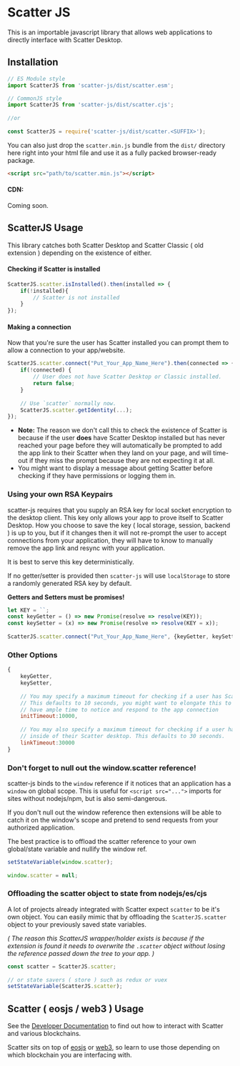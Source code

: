 # Scatter JS

This is an importable javascript library that allows web applications to directly interface with Scatter Desktop.

## Installation

```js
// ES Module style
import ScatterJS from 'scatter-js/dist/scatter.esm';

// CommonJS style
import ScatterJS from 'scatter-js/dist/scatter.cjs';
 
//or
 
const ScatterJS = require('scatter-js/dist/scatter.<SUFFIX>');
```

You can also just drop the `scatter.min.js` bundle from the `dist/` directory here right into 
your html file and use it as a fully packed browser-ready package.

```html
<script src="path/to/scatter.min.js"></script>
```

#### CDN: 

Coming soon.

## ScatterJS Usage

This library catches both Scatter Desktop and Scatter Classic ( old extension ) depending on the
existence of either.

#### Checking if Scatter is installed

```js
ScatterJS.scatter.isInstalled().then(installed => {
    if(!installed){
        // Scatter is not installed
    }
});
```

#### Making a connection

Now that you're sure the user has Scatter installed you can prompt them to allow a connection to your app/website.

```js
ScatterJS.scatter.connect("Put_Your_App_Name_Here").then(connected => {
    if(!connected) {
        // User does not have Scatter Desktop or Classic installed. 
        return false;
    }
    
    // Use `scatter` normally now.
    ScatterJS.scatter.getIdentity(...);
});
```

- **Note:** The reason we don't call this to check the existence of Scatter is because if the user **does** have Scatter Desktop installed 
  but has never reached your page before they will automatically be prompted to add the app link to their Scatter when they land on your page,
  and will time-out if they miss the prompt because they are not expecting it at all.
- You might want to display a message about getting Scatter before checking if they have permissions or logging them in.
  

### Using your own RSA Keypairs

scatter-js requires that you supply an RSA key for local socket encryption to the desktop client. 
This key only allows your app to prove itself to Scatter Desktop. How you choose to save the key ( local storage, session, backend )
is up to you, but if it changes then it will not re-prompt the user to accept connections from 
your application, they will have to know to manually remove the app link and resync with your application.

It is best to serve this key deterministically.

If no getter/setter is provided then `scatter-js` will use `localStorage` to store a randomly generated 
RSA key by default.

**Getters and Setters must be promises!**

```js
let KEY = ``;
const keyGetter = () => new Promise(resolve => resolve(KEY));
const keySetter = (x) => new Promise(resolve => resolve(KEY = x));
 
ScatterJS.scatter.connect("Put_Your_App_Name_Here", {keyGetter, keySetter}).then(...);
```


### Other Options

```js
{
    keyGetter,
    keySetter,
    
    // You may specify a maximum timeout for checking if a user has Scatter installed
    // This defaults to 10 seconds, you might want to elongate this to make sure they 
    // have ample time to notice and respond to the app connection
    initTimeout:10000,
    
    // You may also specify a maximum timeout for checking if a user has accepted the app link
    // inside of their Scatter desktop. This defaults to 30 seconds.
    linkTimeout:30000
}
```

 
### Don't forget to null out the window.scatter reference!

scatter-js binds to the `window` reference if it notices that an application has a `window` on global scope.
This is useful for `<script src="...">` imports for sites without nodejs/npm, but is also semi-dangerous.

If you don't null out the window reference then extensions will be able to catch it on the window's scope 
and pretend to send requests from your authorized application.

The best practice is to offload the scatter reference to your own global/state variable and nullify 
the window ref.

```js
setStateVariable(window.scatter);
 
window.scatter = null;
```


### Offloading the scatter object to state from nodejs/es/cjs

A lot of projects already integrated with Scatter expect `scatter` to be it's own object. 
You can easily mimic that by offloading the `ScatterJS.scatter` object to your previously saved state variables.

_( The reason this ScatterJS wrapper/holder exists is because if the extension is found it needs to overwrite the `.scatter` object 
 without losing the reference passed down the tree to your app. )_

```js
const scatter = ScatterJS.scatter;
 
// or state savers ( store ) such as redux or vuex 
setStateVariable(ScatterJS.scatter);
```


## Scatter ( eosjs / web3 ) Usage

See the [Developer Documentation](https://get-scatter.com/docs/dev/getting-started) to find out how to 
interact with Scatter and various blockchains.

Scatter sits on top of [eosjs](https://github.com/EOSIO/eosjs) or [web3](https://github.com/ethereum/web3.js/), 
so learn to use those depending on which blockchain you are interfacing with. 

